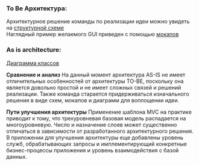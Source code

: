 
### To Be Архитектура: <a name="to_be"></a>
Архитектурное решение команды по реализации идеи можно увидеть на [структурной схеме](https://github.com/DanyaHDanny/UniversityFacemash/blob/master/docs/Diagramms/Structure/Structure.png) <br>
Наглядный пример желаемого GUI приведен с помощью [мокапов](https://github.com/DanyaHDanny/UniversityFacemash/tree/master/docs/Mockups/Sign_In_Page) <br>

### As is architecture:<a name="as_is"/></a>
[Диаграмма классов](https://github.com/DanyaHDanny/UniversityFacemash/tree/master/docs/Diagramms/Class)  <br>


**Сравнение и анализ**
На данный момент архитектура AS-IS не имеет отличительных особенностей от архитектуры TO-BE, поскольку она является довольно простой и не имеет сложных связей и решений реализации. Также команда старается придерживаться изначального решения в виде схем, мокапов и диаграмм для воплощении идеи.

**Пути улучшения архитектуры**
Применение шаблона MVC на практике приводит к тому, что трехуровневая базовая модель распадается на многоуровневую. Число и назначение слоев может существенно отличаться в зависимости от разработанного архитектурного решения. В приложении для улучшения архитектуры еще добавлены уровень служб, обрабатывающих запросы и имплементирующий конкретные бизнес-процессы приложения и уровень взаимодействия с базой данных.
